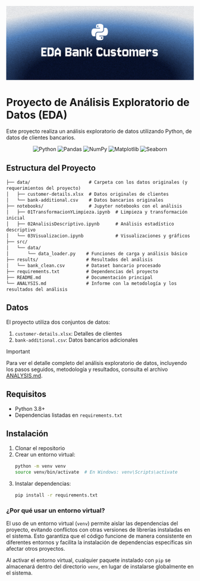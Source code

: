 <p align="center">
  <img src="https://github.com/mck21/bank-customer-analytics/blob/main/img/head.png?raw=true" alt="Header Image" />
</p>

# Proyecto de Análisis Exploratorio de Datos (EDA)

Este proyecto realiza un análisis exploratorio de datos utilizando Python, de datos de clientes bancarios.

<div align="center">
  <img src="https://img.shields.io/badge/python-3776AB?style=for-the-badge&logo=python&logoColor=white" alt="Python">
  <img src="https://img.shields.io/badge/pandas-150458?style=for-the-badge&logo=pandas&logoColor=white" alt="Pandas">
  <img src="https://img.shields.io/badge/numpy-013243?style=for-the-badge&logo=numpy&logoColor=white" alt="NumPy">
  <img src="https://img.shields.io/badge/matplotlib-11557C?style=for-the-badge&logo=matplotlib&logoColor=white" alt="Matplotlib">
  <img src="https://img.shields.io/badge/seaborn-4C8CBF?style=for-the-badge&logo=seaborn&logoColor=white" alt="Seaborn">
</div>

## Estructura del Proyecto

```
├── data/                      # Carpeta con los datos originales (y requerimientos del proyecto)
│   ├── customer-details.xlsx  # Datos originales de clientes
│   └── bank-additional.csv    # Datos bancarios originales
├── notebooks/                 # Jupyter notebooks con el análisis
│   ├── 01TransformacionYLimpieza.ipynb  # Limpieza y transformación inicial
│   ├── 02AnalisisDescriptivo.ipynb      # Análisis estadístico descriptivo
│   └── 03Visualizacion.ipynb            # Visualizaciones y gráficos
├── src/                      
│   └── data/                 
│       └── data_loader.py    # Funciones de carga y análisis básico
├── results/                  # Resultados del análisis
│   └── bank_clean.csv        # Dataset bancario procesado
├── requirements.txt          # Dependencias del proyecto
├── README.md                 # Documentación principal
└── ANALYSIS.md               # Informe con la metodología y los resultados del análisis
```

## Datos

El proyecto utiliza dos conjuntos de datos:
1. `customer-details.xlsx`: Detalles de clientes
2. `bank-additional.csv`: Datos bancarios adicionales

> [!IMPORTANT]
> Para ver el detalle completo del análisis exploratorio de datos, incluyendo los pasos seguidos, metodología y resultados, consulta el archivo [ANALYSIS.md](ANALYSIS.md).

## Requisitos

- Python 3.8+
- Dependencias listadas en `requirements.txt`

## Instalación

1. Clonar el repositorio
2. Crear un entorno virtual:
   ```bash
   python -m venv venv
   source venv/bin/activate  # En Windows: venv\Scripts\activate
   ```
3. Instalar dependencias:
   ```bash
   pip install -r requirements.txt
   ``` 

### ¿Por qué usar un entorno virtual?

El uso de un entorno virtual (`venv`) permite aislar las dependencias del proyecto, evitando conflictos con otras versiones de librerías instaladas en el sistema. Esto garantiza que el código funcione de manera consistente en diferentes entornos y facilita la instalación de dependencias específicas sin afectar otros proyectos.  

Al activar el entorno virtual, cualquier paquete instalado con `pip` se almacenará dentro del directorio `venv`, en lugar de instalarse globalmente en el sistema.  
